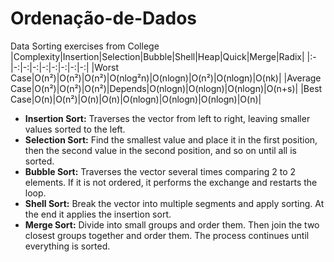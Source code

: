# Ordenação-de-Dados
Data Sorting exercises from College
|Complexity|Insertion|Selection|Bubble|Shell|Heap|Quick|Merge|Radix|
|:-|-:|-:|-:|-:|-:|-:|-:|-:|
|Worst Case|O(n²)|O(n²)|O(n²)|O(nlog²n)|O(nlogn)|O(n²)|O(nlogn)|O(nk)|
|Average Case|O(n²)|O(n²)|O(n²)|Depends|O(nlogn)|O(nlogn)|O(nlogn)|O(n+s)|
|Best Case|O(n)|O(n²)|O(n)|O(n)|O(nlogn)|O(nlogn)|O(nlogn)|O(n)|

* __Insertion Sort:__ Traverses the vector from left to right, leaving smaller values sorted to the left.
* __Selection Sort:__ Find the smallest value and place it in the first position, then the second value in the second position, and so on until all is sorted.
* __Bubble Sort:__ Traverses the vector several times comparing 2 to 2 elements. If it is not ordered, it performs the exchange and restarts the loop.
* __Shell Sort:__ Break the vector into multiple segments and apply sorting. At the end it applies the insertion sort.
* __Merge Sort:__ Divide into small groups and order them. Then join the two closest groups together and order them. The process continues until everything is sorted.
